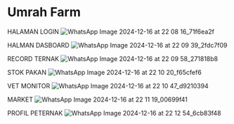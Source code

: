 ﻿# Umrah Farm

HALAMAN LOGIN
![WhatsApp Image 2024-12-16 at 22 08 16_71f6ea2f](https://github.com/user-attachments/assets/b7cb0ab9-f6b1-4b36-9717-0eda0f73549b)

HALMAN DASBOARD
![WhatsApp Image 2024-12-16 at 22 09 39_2fdc7f09](https://github.com/user-attachments/assets/24bd7781-7e5b-45ae-943d-796f916e85b7)

RECORD TERNAK
![WhatsApp Image 2024-12-16 at 22 09 58_271818b8](https://github.com/user-attachments/assets/c730b840-dc56-49a0-a729-01500fb82811)

STOK PAKAN
![WhatsApp Image 2024-12-16 at 22 10 20_f65cfef6](https://github.com/user-attachments/assets/5a955255-8434-480a-be20-41b43c3007bc)

VET MONITOR
![WhatsApp Image 2024-12-16 at 22 10 47_d9210394](https://github.com/user-attachments/assets/8c397020-fdff-4b6c-bcf4-346870a3bdc6)

MARKET
![WhatsApp Image 2024-12-16 at 22 11 19_00699f41](https://github.com/user-attachments/assets/fe9358d0-06ac-4c21-bde8-24b5d700e349)

PROFIL PETERNAK
![WhatsApp Image 2024-12-16 at 22 12 54_6cb83f48](https://github.com/user-attachments/assets/17898eb6-b648-4162-b024-a09f6241de58)



